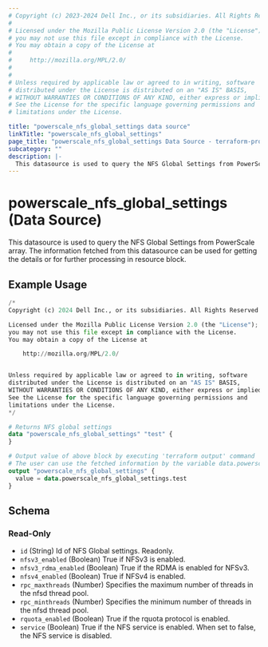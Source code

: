 ```yaml
---
# Copyright (c) 2023-2024 Dell Inc., or its subsidiaries. All Rights Reserved.
#
# Licensed under the Mozilla Public License Version 2.0 (the "License");
# you may not use this file except in compliance with the License.
# You may obtain a copy of the License at
#
#     http://mozilla.org/MPL/2.0/
#
#
# Unless required by applicable law or agreed to in writing, software
# distributed under the License is distributed on an "AS IS" BASIS,
# WITHOUT WARRANTIES OR CONDITIONS OF ANY KIND, either express or implied.
# See the License for the specific language governing permissions and
# limitations under the License.

title: "powerscale_nfs_global_settings data source"
linkTitle: "powerscale_nfs_global_settings"
page_title: "powerscale_nfs_global_settings Data Source - terraform-provider-powerscale"
subcategory: ""
description: |-
  This datasource is used to query the NFS Global Settings from PowerScale array. The information fetched from this datasource can be used for getting the details or for further processing in resource block.
---
```


# powerscale_nfs_global_settings (Data Source)

This datasource is used to query the NFS Global Settings from PowerScale array. The information fetched from this datasource can be used for getting the details or for further processing in resource block.

## Example Usage

```terraform
/*
Copyright (c) 2024 Dell Inc., or its subsidiaries. All Rights Reserved.

Licensed under the Mozilla Public License Version 2.0 (the "License");
you may not use this file except in compliance with the License.
You may obtain a copy of the License at

    http://mozilla.org/MPL/2.0/


Unless required by applicable law or agreed to in writing, software
distributed under the License is distributed on an "AS IS" BASIS,
WITHOUT WARRANTIES OR CONDITIONS OF ANY KIND, either express or implied.
See the License for the specific language governing permissions and
limitations under the License.
*/

# Returns NFS global settings
data "powerscale_nfs_global_settings" "test" {
}

# Output value of above block by executing 'terraform output' command
# The user can use the fetched information by the variable data.powerscale_nfs_global_settings.test
output "powerscale_nfs_global_settings" {
  value = data.powerscale_nfs_global_settings.test
}
```

<!-- schema generated by tfplugindocs -->
## Schema

### Read-Only

- `id` (String) Id of NFS Global settings. Readonly.
- `nfsv3_enabled` (Boolean) True if NFSv3 is enabled.
- `nfsv3_rdma_enabled` (Boolean) True if the RDMA is enabled for NFSv3.
- `nfsv4_enabled` (Boolean) True if NFSv4 is enabled.
- `rpc_maxthreads` (Number) Specifies the maximum number of threads in the nfsd thread pool.
- `rpc_minthreads` (Number) Specifies the minimum number of threads in the nfsd thread pool.
- `rquota_enabled` (Boolean) True if the rquota protocol is enabled.
- `service` (Boolean) True if the NFS service is enabled. When set to false, the NFS service is disabled.